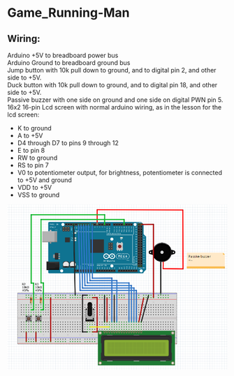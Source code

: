 # Game_Running-Man

## Wiring:
Arduino +5V to breadboard power bus  
Arduino Ground to breadboard ground bus  
Jump button with 10k pull down to ground, and to digital pin 2, and other side to +5V.  
Duck button with 10k pull down to ground, and to digital pin 18, and other side to +5V.  
Passive buzzer with one side on ground and one side on digital PWN pin 5.  
16x2 16-pin Lcd screen with normal arduino wiring, as in the lesson for the lcd screen:  
* K to ground
* A to +5V
* D4 through D7 to pins 9 through 12
* E to pin 8 
* RW to ground
* RS to pin 7
* V0 to potentiometer output, for brightness, potentiometer is connected to +5V and ground
* VDD to +5V
* VSS to ground

![schematic](https://github.com/CoderDojoCurtin/Game_Running-Man/blob/master/hillrun2finalfritzing_myKzA6IrTK%5B1%5D.png)
